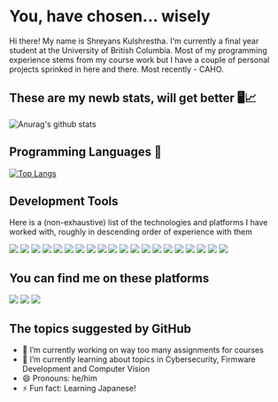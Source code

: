 # You, have chosen... wisely 

Hi there! My name is Shreyans Kulshrestha. I'm currently a final year student at the University of British Columbia. Most of my programming experience stems from my course work but I have a couple of personal projects sprinked in here and there. Most recently - CAHO.

## These are my newb stats, will get better 🖥️📈
![Anurag's github stats](https://github-readme-stats.vercel.app/api?username=ShreyansK2000&show_icons=true)
<!--
**ShreyansK2000/ShreyansK2000** is a ✨ _special_ ✨ repository because its `README.md` (this file) appears on your GitHub profile.-->
## Programming Languages :memo:
[![Top Langs](https://github-readme-stats.vercel.app/api/top-langs/?username=ShreyansK2000&layout=compact&hide=html,css,vhdl,verilog&langs_count=10)](https://github.com/anuraghazra/github-readme-stats)

## Development Tools
Here is a (non-exhaustive) list of the technologies and platforms I have worked with, roughly in descending order of experience with them

<p>
  <!--C--><img src="https://img.shields.io/badge/c%20-%2300599C.svg?&style=for-the-badge&logo=c&logoColor=white"/>
  <!--Python--><img src="https://img.shields.io/badge/python%20-%2314354C.svg?&style=for-the-badge&logo=python&logoColor=white"/>
  <!--RPi--><img src="https://img.shields.io/badge/-Raspberry%20Pi-C51A4A?style=for-the-badge&logo=Raspberry-Pi"/>
  <!--Java--><img src="https://img.shields.io/badge/java-%23ED8B00.svg?&style=for-the-badge&logo=java&logoColor=white"/>
  <!--C++--><img src="https://img.shields.io/badge/c++%20-%2300599C.svg?&style=for-the-badge&logo=c%2B%2B&ogoColor=white"/>
  <!--JS--><img src="https://img.shields.io/badge/javascript%20-%23323330.svg?&style=for-the-badge&logo=javascript&logoColor=%23F7DF1E"/>
  <!--NodeJS--><img src="https://img.shields.io/badge/node.js%20-%2343853D.svg?&style=for-the-badge&logo=node.js&logoColor=white"/>
  <!--Git--><img src="https://img.shields.io/badge/git%20-%23F05033.svg?&style=for-the-badge&logo=git&logoColor=white"/>
  <!--GitHub--><img src="https://img.shields.io/badge/github%20-%23121011.svg?&style=for-the-badge&logo=github&logoColor=white"/>
  <!--HTML5--><img src="https://img.shields.io/badge/html5%20-%23E34F26.svg?&style=for-the-badge&logo=html5&logoColor=white"/>
  <!--CSS3--><img src="https://img.shields.io/badge/css3%20-%231572B6.svg?&style=for-the-badge&logo=css3&logoColor=white"/>
  <!--LaTeX--><img src="https://img.shields.io/badge/latex%20-%23008080.svg?&style=for-the-badge&logo=latex&logoColor=white"/>
  <!--TS--><img src="https://img.shields.io/badge/typescript%20-%23007ACC.svg?&style=for-the-badge&logo=typescript&logoColor=white"/>
  <!--Android--><img src="https://img.shields.io/badge/Android-3DDC84?style=for-the-badge&logo=android&logoColor=white"/>
  <!--Arduino--><img src="https://img.shields.io/badge/-Arduino-00979D?style=for-the-badge&logo=Arduino&logoColor=white"/>
  <!--Numpy--><img src="https://img.shields.io/badge/numpy%20-%23013243.svg?&style=for-the-badge&logo=numpy&logoColor=white" />
  <!--MySQL--><img src="https://img.shields.io/badge/mysql-%2300f.svg?&style=for-the-badge&logo=mysql&logoColor=white"/>
  <!--MongoDB--><img src ="https://img.shields.io/badge/MongoDB-%234ea94b.svg?&style=for-the-badge&logo=mongodb&logoColor=white"/>
  <!--C#--><img src="https://img.shields.io/badge/c%23%20-%23239120.svg?&style=for-the-badge&logo=c-sharp&logoColor=white"/>
  <!--Unity--><img src="https://img.shields.io/badge/unity%20-%23000000.svg?&style=for-the-badge&logo=unity&logoColor=white"/>
</p>

## You can find me on these platforms

<p>
  <a href="https://www.linkedin.com/in/shreyansk/" target="_blank"><!--LinkedIn--><img src="https://img.shields.io/badge/LinkedIn-0077B5?style=for-the-badge&logo=linkedin&logoColor=white"/></a>
  <a href="mailto:gshreyansk4@gmail.com" target="_blank"><!--Gmail--><img src="https://img.shields.io/badge/Gmail-D14836?style=for-the-badge&logo=gmail&logoColor=white"/></a>
  <a href="https://discordapp.com/users/Shrek2k" target="_blank"><!--Discord--><img src="https://img.shields.io/badge/Discord-7289DA?style=for-the-badge&logo=discord&logoColor=white"/></a>
</p>

## The topics suggested by GitHub
- 🔭 I’m currently working on way too many assignments for courses
- 🌱 I’m currently learning about topics in Cybersecurity, Firmware Development and Computer Vision
- 😄 Pronouns: he/him
- ⚡ Fun fact: Learning Japanese!

